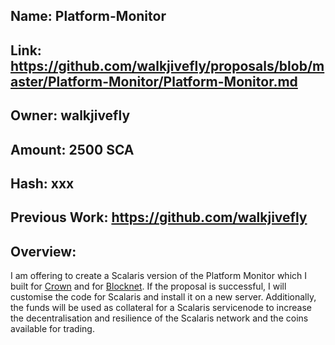 ## Name: Platform-Monitor

## Link: https://github.com/walkjivefly/proposals/blob/master/Platform-Monitor/Platform-Monitor.md

## Owner: walkjivefly

## Amount: 2500 SCA

## Hash: xxx

## Previous Work: https://github.com/walkjivefly

## Overview: 
I am offering to create a Scalaris version of the Platform Monitor which I built for [Crown](https://monitor.crownplatform.com) and for [Blocknet](https://blocknetmonitor.com). If the proposal is successful, I will customise the code for Scalaris and install it on a new server. Additionally, the funds will be used as collateral for a Scalaris servicenode to increase the decentralisation and resilience of the Scalaris network and the coins available for trading.

